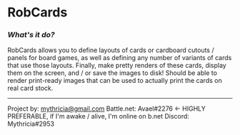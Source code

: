 # RobCards

### *What's it do?*

RobCards allows you to define layouts of cards or cardboard cutouts / panels for board games, as well as defining any number of variants of cards that use those layouts. Finally, make pretty renders of these cards, display them on the screen, and / or save the images to disk! Should be able to render print-ready images that can be used to actually print the cards on real card stock.


------
Project by: mythricia@gmail.com
Battle.net: Avael#2276  <- HIGHLY PREFERABLE, if I'm awake / alive, I'm online on b.net
Discord:    Mythricia#2953